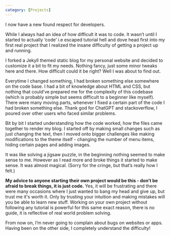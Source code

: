 ```yaml
---
category: [Projects]
---
```


I now have a new found respect for developers. 

While I always had an idea of how difficult it was to code. It wasn’t until I started to actually ‘code’ i.e escaped tutorial hell and dove head first into my first real project that I realized the insane difficulty of getting a project up and running.

I forked a Jekyll themed static blog for my personal website and decided to customize it a bit to fit my needs. Nothing fancy, just some minor tweaks here and there. How difficult could it be right? Well I was about to find out. 

Everytime I changed something, I had broken something else somewhere on the code base. I had a bit of knowledge about HTML and CSS, but nothing that could’ve prepared me for the complexity of this codebase (which is probably simple but seems difficult to a beginner like myself). There were many moving parts, whenever I fixed a certain part of the code I had broken something else. Thank god for ChatGPT and stackoverflow, I poured over other users who faced similar problems. 

Bit by bit I started understanding how the code worked, how the files came together to render my blog. I started off by making small changes such as just changing the text, then I moved onto bigger challenges like making modifications to the theme itself - changing the number of menu items, hiding certain pages and adding images. 

It was like solving a jigsaw puzzle, in the beginning nothing seemed to make sense to me. However as I read more and broke things it started to make sense. It was almost magical. (Sorry for the cringe, but that’s really how I felt.) 

**My advice to anyone starting their own project would be this - don’t be afraid to break things, it is just code.** Yes, it will be frustrating and there were many occasions where I just wanted to bang my head and give up, but trust me it's worth it. Only by trusting your intuition and making mistakes will you be able to learn new stuff. Working on your own project without following any tutorial is powerful for this same exact reason, there is no guide, it is reflective of real world problem solving.

From now on, I’m never going to complain about bugs on websites or apps. Having been on the other side, I completely understand the difficulty! 



